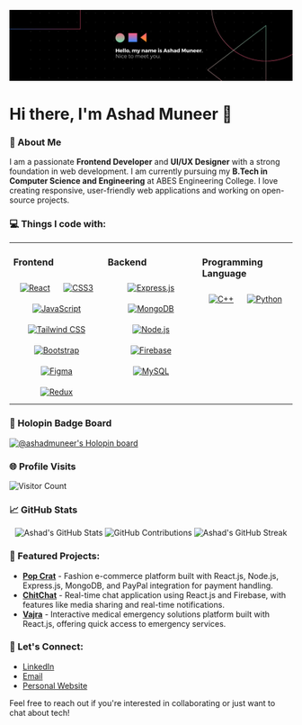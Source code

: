 ![Ashad's GitHub Banner](AshadMuneer.png)
# Hi there, I'm Ashad Muneer 👋

### 🚀 About Me
I am a passionate **Frontend Developer** and **UI/UX Designer** with a strong foundation in web development. I am currently pursuing my **B.Tech in Computer Science and Engineering** at ABES Engineering College. I love creating responsive, user-friendly web applications and working on open-source projects.

### 💻 Things I code with:
<table ><tr ><td valign="top" width="33%">




### Frontend  
<div align="center">  
<a href="https://reactjs.org/" target="_blank"><img style="margin: 10px" src="https://profilinator.rishav.dev/skills-assets/react-original-wordmark.svg" alt="React" height="50" /></a>  
<a href="https://www.w3schools.com/css/" target="_blank"><img style="margin: 10px" src="https://profilinator.rishav.dev/skills-assets/css3-original-wordmark.svg" alt="CSS3" height="50" /></a>  
<a href="https://www.javascript.com/" target="_blank"><img style="margin: 10px" src="https://profilinator.rishav.dev/skills-assets/javascript-original.svg" alt="JavaScript" height="50" /></a>  
<a href="https://www.tailwindcss.com/" target="_blank"><img style="margin: 10px" src="https://profilinator.rishav.dev/skills-assets/tailwindcss.svg" alt="Tailwind CSS" height="50" /></a>
<a href="https://getbootstrap.com/docs/3.4/javascript/" target="_blank"><img style="margin: 10px" src="https://profilinator.rishav.dev/skills-assets/bootstrap-plain.svg" alt="Bootstrap" height="50" /></a>  
<a href="https://www.figma.com/" target="_blank"><img style="margin: 10px" src="https://profilinator.rishav.dev/skills-assets/figma-icon.svg" alt="Figma" height="50" /></a>
<a href="https://redux.js.org/" target="_blank"><img style="margin: 10px" src="https://profilinator.rishav.dev/skills-assets/redux-original.svg" alt="Redux" height="50" /></a>
  
</div>

</td><td valign="top" width="33%">



### Backend  
<div align="center">  
<a href="https://expressjs.com/" target="_blank"><img style="margin: 10px" src="https://profilinator.rishav.dev/skills-assets/express-original-wordmark.svg" alt="Express.js" height="50" /></a>  
<a href="https://www.mongodb.com/" target="_blank"><img style="margin: 10px" src="https://profilinator.rishav.dev/skills-assets/mongodb-original-wordmark.svg" alt="MongoDB" height="50" /></a>  
<a href="https://nodejs.org/" target="_blank"><img style="margin: 10px" src="https://profilinator.rishav.dev/skills-assets/nodejs-original-wordmark.svg" alt="Node.js" height="50" /></a>  
<a href="https://firebase.google.com/" target="_blank"><img style="margin: 10px" src="https://profilinator.rishav.dev/skills-assets/firebase.png" alt="Firebase" height="50" /></a>    
<a href="https://www.mysql.com/" target="_blank"><img style="margin: 10px" src="https://profilinator.rishav.dev/skills-assets/mysql-original-wordmark.svg" alt="MySQL" height="50" /></a>   
</div>
</td><td valign="top" width="33%">




### Programming Language
<div align="center">  
<a href="https://www.cplusplus.com/" target="_blank"><img style="margin: 10px" src="https://profilinator.rishav.dev/skills-assets/cplusplus-original.svg" alt="C++" height="50" /></a> 
<a href="https://www.python.org/" target="_blank"><img style="margin: 10px" src="https://profilinator.rishav.dev/skills-assets/python-original.svg" alt="Python" height="50" /></a>  
</div>
</td></tr></table>  

### 🔰 Holopin Badge Board
<a href="https://holopin.io/@ashadmuneer">
  <img
    src="https://holopin.me/ashadmuneer"
    alt="@ashadmuneer's Holopin board"
    class="rounded-xl cursor-pointer grayscale-50 hover:grayscale-0 transform-gpu duration-200"
  />
</a>

### 🌐 Profile Visits

![Visitor Count](https://profile-counter.glitch.me/ashadmuneer/count.svg)

### 📈 GitHub Stats

<div align="center">
  <!-- GitHub Stats Card -->
  <img src="https://github-readme-stats.vercel.app/api?username=ashadmuneer&show_icons=true&hide=prs&count_private=true&theme=radical&width=400&height=400" alt="Ashad's GitHub Stats" />
  <!-- GitHub Languages -->
  <img src="https://github-readme-stats.vercel.app/api/top-langs/?username=ashadmuneer&layout=compact&theme=radical" alt="GitHub Contributions" />
   <!-- GitHub Streak -->
  <img src="http://github-readme-streak-stats.herokuapp.com?user=ashadmuneer&theme=dracula&hide_border=false" alt="Ashad's GitHub Streak" />
</div>

### 📝 Featured Projects:
- **[Pop Crat](https://github.com/ashadmuneer/PopCrat)** - Fashion e-commerce platform built with React.js, Node.js, Express.js, MongoDB, and PayPal integration for payment handling.
- **[ChitChat](https://github.com/ashadmuneer/ChitChat)** - Real-time chat application using React.js and Firebase, with features like media sharing and real-time notifications.
- **[Vajra](https://github.com/ashadmuneer/Vajra)** - Interactive medical emergency solutions platform built with React.js, offering quick access to emergency services.

### 💬 Let's Connect:
- [LinkedIn](https://www.linkedin.com/in/ashad-muneer)
- [Email](mailto:ashadmuneerofficial@gmail.com)
- [Personal Website](https://ashadmuneer.netlify.app)

Feel free to reach out if you're interested in collaborating or just want to chat about tech!
